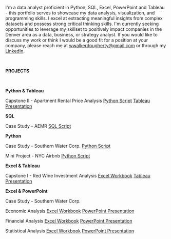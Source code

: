 I'm a data analyst proficient in Python, SQL, Excel, PowerPoint and Tableau - this portfolio serves to showcase my data analysis, visualization, and programming skills. I excel at extracting meaningful insights from complex datasets and possess strong critical thinking skills. I'm currently seeking opportunities to leverage my skillset to positively impact companies in the Denver area as a data, business, or strategy analyst. If you would like to discuss my work or think I would be a good fit for a position at your company, please reach me at wwalkerdougherty@gmail.com or through my [LinkedIn](https://www.linkedin.com/in/walkerdougherty/).

&nbsp;

**PROJECTS**
&nbsp;

&nbsp;

**Python & Tableau**

Capstone II - Apartment Rental Price Analysis
[Python Script](http://localhost:8888/notebooks/Documents/Documents/Springboard/Projects/Capstone%20II/Notebook%20-%20Capstone%20II.ipynb)
[Tableau Presentation](https://public.tableau.com/app/profile/walker.dougherty/viz/ApartmentPrices_16903269033500/Story?publish=yes)
&nbsp;


**SQL**

Case Study - AEMR
[SQL Script](http://localhost:8888/notebooks/Documents/Documents/Springboard/Projects/Case%20Study%20-%20AEMR/Case%20Study%20-%20AEMR.ipynb)
&nbsp;


**Python**

Case Study - Southern Water Corp.
[Python Script](http://localhost:8888/notebooks/Documents/Documents/Springboard/Projects/Case%20Study%20-%20Southern%20Water%20Corp%20(Python)/Southern%20Water%20Corp%20Case%20Study%20(Walker%20Dougherty).ipynb)

Mini Project - NYC Airbnb
[Python Script](http://localhost:8888/notebooks/Documents/Documents/Springboard/Projects/Case%20Study%20-%20NYC%20Airbnb%20Data%20Exploration/NYC%20Airbnb%20-%20Mini%20Project.ipynb)
&nbsp;


**Excel & Tableau**

Capstone I - Red Wine Investment Analysis
[Excel Workbook](https://1drv.ms/x/s!AuASseIpjOmagif5d805McuIVwJ1?e=0BUKOr)
[Tableau Presentation](https://public.tableau.com/app/profile/walker.dougherty/viz/Wine_16829858424770/Story)
&nbsp;


**Excel & PowerPoint**

Case Study - Southern Water Corp.

Economic Analysis
[Excel Workbook](https://1drv.ms/x/s!AuASseIpjOmagQT48zWrVk8f2FFx?e=9lRDWz)
[PowerPoint Presentation](https://1drv.ms/p/s!AuASseIpjOmagQbPBKoJ4eAwGT2c?e=bGwwHr)

Financial Analysis
[Excel Workbook](https://1drv.ms/x/s!AuASseIpjOmagQCZb5cXaB86gTT3?e=tKxw0t)
[PowerPoint Presentation](https://1drv.ms/p/s!AuASseIpjOmagSUF-qRG-8V3TzK9?e=LaePsi)

Statistical Analysis
[Excel Workbook](https://1drv.ms/x/s!AuASseIpjOmagQkfA3HzfFGNpe-Q?e=eJ0zr0)
[PowerPoint Presentation](https://1drv.ms/p/s!AuASseIpjOmagQuMpFGMr8-iFKJY?e=YDiUJd)








